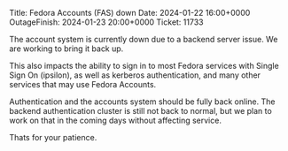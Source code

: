 Title: Fedora Accounts (FAS) down
Date: 2024-01-22 16:00+0000
OutageFinish: 2024-01-23 20:00+0000
Ticket: 11733

The account system is currently down due to a backend server issue.
We are working to bring it back up.

This also impacts the ability to sign in to most Fedora services with
Single Sign On (ipsilon), as well as kerberos authentication, and many other
services that may use Fedora Accounts.

Authentication and the accounts system should be fully back online.
The backend authentication cluster is still not back to normal, but
we plan to work on that in the coming days without affecting service.

Thats for your patience.
